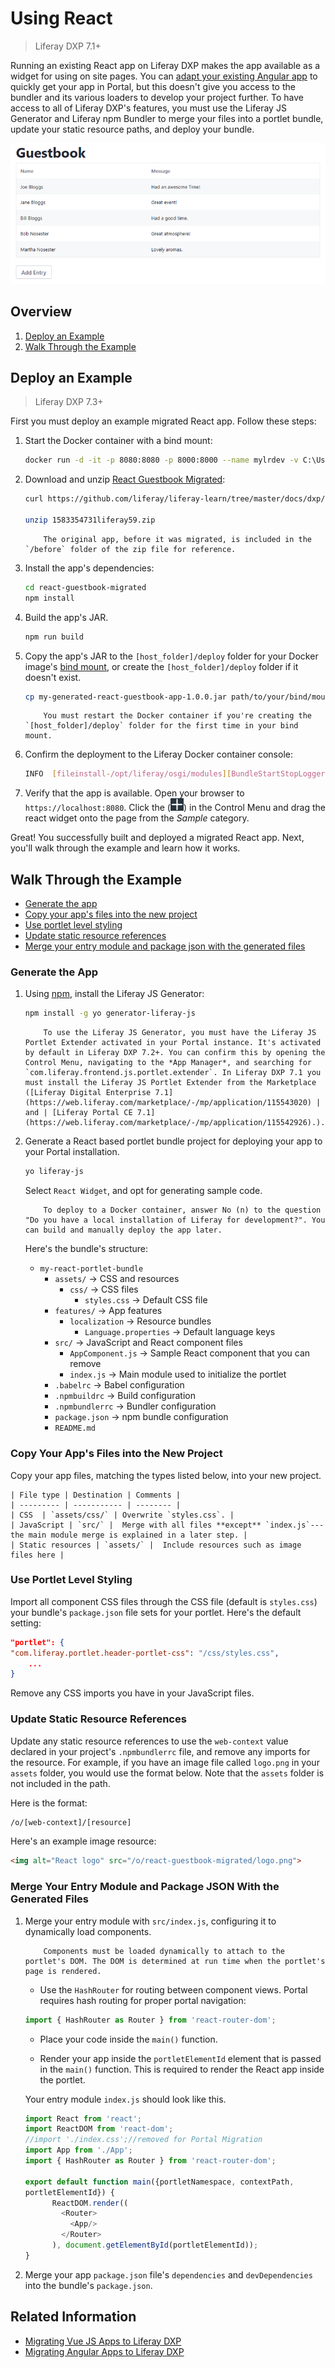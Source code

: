# Using React

> Liferay DXP 7.1+

Running an existing React app on Liferay DXP makes the app available as a widget for using on site pages. You can [adapt your existing Angular app](TODO) to quickly get your app in Portal, but this doesn't give you access to the bundler and its various loaders to develop your project further. To have access to all of Liferay DXP's features, you must use the Liferay JS Generator and Liferay npm Bundler to merge your files into a portlet bundle, update your static resource paths, and deploy your bundle. 

![Apps like this Guestbook app are easy to migrate.](./using-react/images/01.png)

## Overview

1. [Deploy an Example](#deploy-an-example)
1. [Walk Through the Example](#walk-through-an-example)

## Deploy an Example

> Liferay DXP 7.3+

First you must deploy an example migrated React app. Follow these steps:

1. Start the Docker container with a bind mount:

    ```bash
    docker run -d -it -p 8080:8080 -p 8000:8000 --name mylrdev -v C:\Users\liferay\Desktop\liferay-docker:/mnt/liferay liferay/portal:7.3.0-ga1
    ```

1. Download and unzip [React Guestbook Migrated](https://github.com/liferay/liferay-learn/tree/master/docs/dxp/7.x/en/developing-applications/developing-a-single-page-application/using-react/1583354731liferay59.zip):

    ```bash
    curl https://github.com/liferay/liferay-learn/tree/master/docs/dxp/7.x/en/developing-applications/developing-a-single-page-application/using-react/1583354731liferay59.zip
    
    unzip 1583354731liferay59.zip
    ```

    ```note::
        The original app, before it was migrated, is included in the `/before` folder of the zip file for reference.
    ```

1. Install the app's dependencies:

    ```bash
    cd react-guestbook-migrated
    npm install
    ```

1. Build the app's JAR.

    ```bash
    npm run build
    ```

1. Copy the app's JAR to the `[host_folder]/deploy` folder for your Docker image's [bind mount](TODO), or create the `[host_folder]/deploy` folder if it doesn't exist.

    ```bash
    cp my-generated-react-guestbook-app-1.0.0.jar path/to/your/bind/mount
    ```

    ```note::
        You must restart the Docker container if you're creating the `[host_folder]/deploy` folder for the first time in your bind mount.
    ```

1. Confirm the deployment to the Liferay Docker container console:

    ```bash
    INFO  [fileinstall-/opt/liferay/osgi/modules][BundleStartStopLogger:39] STARTED my-generated-react-guestbook-app_1.0.0 [1117]
    ```

1. Verify that the app is available. Open your browser to `https://localhost:8080`. Click the (![Add button](../../images/icon-add-app.png)) in the Control Menu and drag the react widget onto the page from the *Sample* category.

Great! You successfully built and deployed a migrated React app. Next, you'll walk through the example and learn how it works.

## Walk Through the Example

* [Generate the app](#generate-the-app)
* [Copy your app's files into the new project](#copy-your-apps-files-into-the-new-project)
* [Use portlet level styling](#use-portlet-level-styling)
* [Update static resource references](#update-static-resource-references)
* [Merge your entry module and package json with the generated files](#merge-your-entry-module-and-package-json-with-the-generated-files)

### Generate the App

1. Using [npm](https://www.npmjs.com/), install the Liferay JS Generator:

    ```bash
    npm install -g yo generator-liferay-js
    ```

    ```note::
        To use the Liferay JS Generator, you must have the Liferay JS Portlet Extender activated in your Portal instance. It's activated by default in Liferay DXP 7.2+. You can confirm this by opening the Control Menu, navigating to the *App Manager*, and searching for `com.liferay.frontend.js.portlet.extender`. In Liferay DXP 7.1 you must install the Liferay JS Portlet Extender from the Marketplace ([Liferay Digital Enterprise 7.1](https://web.liferay.com/marketplace/-/mp/application/115543020) | and | [Liferay Portal CE 7.1](https://web.liferay.com/marketplace/-/mp/application/115542926).).
    ```

1. Generate a React based portlet bundle project for deploying your app to your Portal installation. 

    ```bash
    yo liferay-js
    ```

    Select `React Widget`, and opt for generating sample code.
    
    ```note::
        To deploy to a Docker container, answer No (n) to the question "Do you have a local installation of Liferay for development?". You can build and manually deploy the app later.
    ```
    
    Here's the bundle's structure: 

    *   `my-react-portlet-bundle`
        *   `assets/` &rarr; CSS and resources
            *   `css/` &rarr; CSS files
                * `styles.css` &rarr; Default CSS file
        *   `features/` &rarr; App features
            *   `localization` &rarr; Resource bundles
                *   `Language.properties` &rarr; Default language keys
        *   `src/` &rarr; JavaScript and React component files
            *   `AppComponent.js` &rarr; Sample React component that you can remove
            *   `index.js` &rarr; Main module used to initialize the portlet
        *   `.babelrc` &rarr; Babel configuration
        *   `.npmbuildrc` &rarr; Build configuration
        *   `.npmbundlerrc` &rarr; Bundler configuration
        *   `package.json` &rarr; npm bundle configuration
        *   `README.md`

### Copy Your App's Files into the New Project

Copy your app files, matching the types listed below, into your new project.

    | File type | Destination | Comments |
    | --------- | ----------- | -------- |
    | CSS  | `assets/css/` | Overwrite `styles.css`. |
    | JavaScript | `src/` |  Merge with all files **except** `index.js`---the main module merge is explained in a later step. |
    | Static resources | `assets/` |  Include resources such as image files here |

### Use Portlet Level Styling

Import all component CSS files through the CSS file (default is `styles.css`) your bundle's `package.json` file sets for your portlet. Here's the default setting:

```json
"portlet": {
"com.liferay.portlet.header-portlet-css": "/css/styles.css",
    ...
}
```

Remove any CSS imports you have in your JavaScript files.

### Update Static Resource References

Update any static resource references to use the `web-context` value declared in your project's `.npmbundlerrc` file, and remove any imports for the resource. For example, if you have an image file called `logo.png` in your `assets` folder, you would use the format below. Note that the `assets` folder is not included in the path.

Here is the format:

```html
/o/[web-context]/[resource]
```

Here's an example image resource:

```html
<img alt="React logo" src="/o/react-guestbook-migrated/logo.png">
```

### Merge Your Entry Module and Package JSON With the Generated Files

1. Merge your entry module with `src/index.js`, configuring it to dynamically load components. 

    ```note::
        Components must be loaded dynamically to attach to the portlet's DOM. The DOM is determined at run time when the portlet's page is rendered.
    ```

    * Use the `HashRouter` for routing between component views. Portal requires hash routing for proper portal navigation:
 
    ```javascript
    import { HashRouter as Router } from 'react-router-dom';
    ```

    * Place your code inside the `main()` function.

    * Render your app inside the `portletElementId` element that is passed in the `main()` function. This is required to render the React app inside the portlet.

    Your entry module `index.js` should look like this. 

    ```javascript
    import React from 'react';
    import ReactDOM from 'react-dom';
    //import './index.css';//removed for Portal Migration
    import App from './App';
    import { HashRouter as Router } from 'react-router-dom';

    export default function main({portletNamespace, contextPath, 
    portletElementId}) {
          ReactDOM.render((
            <Router>
              <App/>
            </Router>
          ), document.getElementById(portletElementId));
    }
    ```

1. Merge your app `package.json` file's `dependencies` and `devDependencies` into the bundle's `package.json`.

## Related Information

* [Migrating Vue JS Apps to Liferay DXP](./using-vuejs.md)
* [Migrating Angular Apps to Liferay DXP](./using-angular.md)
